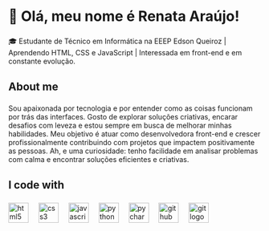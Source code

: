 <h1 align="left">👋 Olá, meu nome é Renata Araújo!</h1>

###

<p align="left">🎓 Estudante de Técnico em Informática na EEEP Edson Queiroz | Aprendendo HTML, CSS e JavaScript | Interessada em front-end e em constante evolução.</p>

###

<h2 align="left">About me</h2>

###

<p align="left">Sou apaixonada por tecnologia e por entender como as coisas funcionam por trás das interfaces. Gosto de explorar soluções criativas, encarar desafios com leveza e estou sempre em busca de melhorar minhas habilidades. Meu objetivo é atuar como desenvolvedora front-end e crescer profissionalmente contribuindo com projetos que impactem positivamente as pessoas.
Ah, e uma curiosidade: tenho facilidade em analisar problemas com calma e encontrar soluções eficientes e criativas.</p>

###

<h2 align="left">I code with</h2>

###

<div align="left">
  <img src="https://cdn.jsdelivr.net/gh/devicons/devicon/icons/html5/html5-original.svg" height="40" alt="html5 logo"  />
  <img width="12" />
  <img src="https://cdn.jsdelivr.net/gh/devicons/devicon/icons/css3/css3-original.svg" height="40" alt="css3 logo"  />
  <img width="12" />
  <img src="https://cdn.jsdelivr.net/gh/devicons/devicon/icons/javascript/javascript-original.svg" height="40" alt="javascript logo"  />
  <img width="12" />
  <img src="https://cdn.jsdelivr.net/gh/devicons/devicon/icons/python/python-original.svg" height="40" alt="python logo"  />
  <img width="12" />
  <img src="https://cdn.jsdelivr.net/gh/devicons/devicon/icons/pycharm/pycharm-original.svg" height="40" alt="pycharm logo"  />
  <img width="12" />
  <img src="https://cdn.jsdelivr.net/gh/devicons/devicon/icons/github/github-original.svg" height="40" alt="github logo"  />
  <img width="12" />
  <img src="https://cdn.jsdelivr.net/gh/devicons/devicon/icons/git/git-original.svg" height="40" alt="git logo"  />
</div>

###
